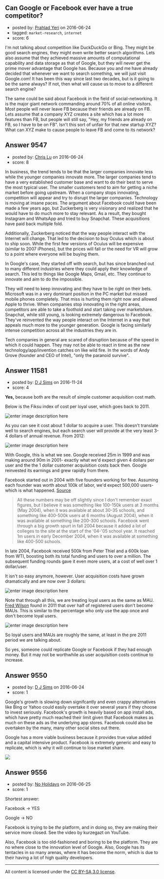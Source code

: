 ## Can Google or Facebook ever have a true competitor?

- posted by: [Prahlad Yeri](https://stackexchange.com/users/452758/prahlad-yeri) on 2016-06-24
- tagged: `market-research`, `internet`
- score: 6

I'm not talking about competition like DuckDuckGo or Bing. They might be good search engines, they might even write better search algorithms. Lets also assume that they achieved massive amounts of computational capability and data storage as that of Google, but they will never get the prime mover advantage that Google has. Because you and me have already decided that whenever we want to search something, we will just visit Google.com! It has been this way since last two decades, but is it going to be the same always? If not, then what will cause us to move to a different search engine?

The same could be said about Facebook in the field of social-networking. It is the major giant network commanding around 70% of all online visitors. Most people will never leave FB because their friends are already on FB. Lets assume that a company XYZ creates a site which has a lot more features than FB, but people will still say, "Hey, my friends are already on FB, so I have to be on FB". Isn't this sort of unfair for that new startup XYZ? What can XYZ make to cause people to leave FB and come to its network?


## Answer 9547

- posted by: [Chris Lu](https://stackexchange.com/users/8623306/chris-lu) on 2016-06-24
- score: 8

In business, the trend tends to be that the larger companies innovate less while the younger companies innovate more. The larger companies tend to have a very established customer base and want to do their best to serve the most typical user. The smaller customers tend to aim for getting a niche market before going upstream. When a company stops innovating, competition will appear and try to disrupt the larger companies. Technology is moving at insane paces. The argument about Facebook could have been made a few years ago, but Zuckerberg is very visionary and realized that he would have to do much more to stay relevant. As a result, they bought Instagram and WhatsApp and tried to buy Snapchat. These acquisitions have paid back multiple fold.

Additionally, Zuckerberg noticed that the way people interact with the Internet will change. That led to the decision to buy Oculus which is about to ship soon. While the first few versions of Oculus will be expensive (similar to 2007 iPhones), but the prices will fall or the need for VR will grow to a point where everyone will be buying them.

In Google's case, they started off with search, but has since branched out to many different industries where they could apply their knowledge of search. This led to things like Google Maps, Gmail, etc. They continue to innovate and aim to do the impossible.

They will need to keep innovating and they have to be right on their bets. Microsoft was in a very dominant position in the PC market but missed mobile phones completely. That miss is hurting them right now and allowed Apple to thrive. When companies stop innovating in the right areas, competitors are able to take a foothold and start taking over marketshare. Snapchat, while still young, is looking extremely dangerous to Facebook. They've reinvented the way people interact on the Internet in a way that appeals much more to the younger generation. Google is facing similarly intense competition across all the industries they are in.

Tech companies in general are scared of disruption because of the speed in which it could happen. They may not be able to react in time as the new technology/app/invention catches on like wild fire. In the words of Andy Grove (founder and CEO of Intel), "only the paranoid survive".


## Answer 11581

- posted by: [D J Sims](https://stackexchange.com/users/7242000/d-j-sims) on 2016-11-24
- score: 4

**Yes,** because both are the result of simple customer acquisition cost math.

Below is the Fiksu index of cost per loyal user, which goes back to 2011.

![enter image description here](https://i.stack.imgur.com/VjnHX.png)

As you can see it cost about 1 dollar to acquire a user. This doesn't translate well to search engines, but each search user will provide at the very least 3-4 dollars of annual revenue. From 2012:

 ![enter image description here](https://i.stack.imgur.com/tnqSe.gif)

With Google, this is what we see. Google received 25m in 1999 and was making around 90m in 2001- exactly what we'd expect given 4 dollars per user and the the 1 dollar customer acquisition costs back then. Google reinvested its earnings and grew rapidly from there.

Facebook started out in 2004 with five founders working for free. Assuming each founder was worth about 100k of labor, we'd expect 500,000 users- which is what happened. [Source](https://www.quora.com/How-many-users-did-Facebook-have-within-3-months-of-being-live)

>All these numbers may be off slightly since I don't remember exact figures, but I believe it was something like 100-150k users at 3 months (May 2004), when it was available at about 30-35 schools, and something like 400-500k users at 6 months (August 2004), when it was available at something like 200-300 schools. Facebook went through a big growth spurt in fall 2004 because it added a lot of colleges to the site at the start of the '04-'05 school year. It reached 1m users in early December 2004, when it was available at something like 400-500 schools.

In late 2004, Facebook received 500k from Peter Thiel and a 600k loan from WTI, boosting both its total funding and users to over a million. The subsequent funding rounds gave it even more users, at a cost of well over 1 dollar/user.

It isn't so easy anymore, however. User acquisition costs have grown dramatically and are now over 3 dollars:

![enter image description here](https://i.stack.imgur.com/946YC.png)

Note that through all this, we are treating loyal users as the same as MAU. [Fred Wilson](http://avc.com/2011/07/301010/) found in 2011 that over half of registered users don't become MAUs. This is similar to the percentage who only use the app once and don't become loyal users.

![enter image description here](https://i.stack.imgur.com/2NzL4.png)

So loyal users and MAUs are roughly the same, at least in the pre 2011 period we are talking about.

So yes, someone could replicate Google or Facebook if they had enough money. But it may not be worthwhile as user acquisition costs continue to increase.


## Answer 9550

- posted by: [D J Sims](https://stackexchange.com/users/7242000/d-j-sims) on 2016-06-24
- score: 1

Google's growth is slowing down signifcantly and even crappy alternatives like Bing or Yahoo could easily overtake it over several years if they choose to invest seriously. Facebook's growth is heavily based on app install ads, which have pretty much reached their limit given that Facebook makes as much on these ads as the underlying app stores. Facebook could also be overtaken by the many, many other social sites out there.

Google has a more viable business because it provides true value added and a capital intensive product. Facebook is extremely generic and easy to replicate, which is why it will continue to lose market share.

![](http://i.imgur.com/usLBCry.jpg)


## Answer 9556

- posted by: [No Holidays](https://stackexchange.com/users/6481665/no-holidays) on 2016-06-25
- score: 1

Shortest answer: 

Facebook -> YES

Google -> NO

Facebook is trying to be *the* platform, and in doing so, they are making their service more closed. See the video by kurzegazt on YouTube.

Also, Facebook is too old-fashioned and boring to be the platform. They are no where close to the innovation level of Google. Also, Google has its tentacles in so many arenas, where it has become the norm, which is due to their having a lot of high quality developers.



---

All content is licensed under the [CC BY-SA 3.0 license](https://creativecommons.org/licenses/by-sa/3.0/).
